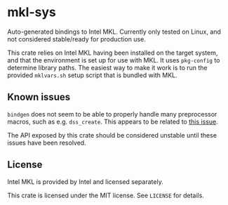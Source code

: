 # mkl-sys

Auto-generated bindings to Intel MKL. Currently only tested on Linux, and not considered stable/ready for production use.

This crate relies on Intel MKL having been installed on the target system,
and that the environment is set up for use with MKL.
It uses `pkg-config` to determine library paths. The easiest way to make it work is to run the provided
`mklvars.sh` setup script that is bundled with MKL.

## Known issues
`bindgen` does not seem to be able to properly handle many preprocessor macros, such as e.g. `dss_create`.
This appears to be related to [this issue](https://github.com/rust-lang/rust-bindgen/issues/753).

The API exposed by this crate should be considered unstable until these issues have been resolved.

## License
Intel MKL is provided by Intel and licensed separately.

This crate is licensed under the MIT license. See `LICENSE` for details.

